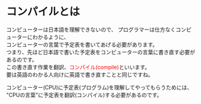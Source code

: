 # コンパイルとは

コンピューターは日本語を理解できないので、
プログラマーは仕方なくコンピューターにわかるように、  
コンピューターの言葉で予定表を書いてあげる必要があります。  
つまり、先ほど日本語で書いた予定表をコンピューターの言葉に書き直す必要があるのです。  
この書き直す作業を翻訳、<font color="red">コンパイル(compile)</font>といいます。  
要は英語のわかる人向けに英語で書き直すことと同じですね。

コンピューター(CPU)に予定表(プログラム)を理解してやってもらうためには、  
"CPUの言葉"に予定表を翻訳(コンパイル)する必要があるのです。

